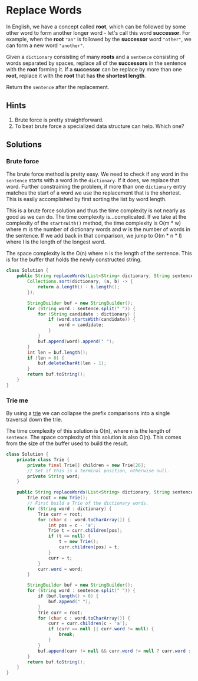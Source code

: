 # Replace Words

In English, we have a concept called **root**, which can be followed by some
other word to form another longer word - let's call this word **successor**.
For example, when the **root** `"an"` is followed by the **successor** word
`"other"`, we can form a new word `"another"`.

Given a `dictionary` consisting of many **roots** and a `sentence` consisting
of words separated by spaces, replace all of the **successors** in the sentence
with the **root** forming it. If a **successor** can be replace by more than
one **root**, replace it with the **root** that has **the shortest length**.

Return the `sentence` after the replacement.

## Hints

1. Brute force is pretty straightforward.
1. To beat brute force a specialized data structure can help. Which one?

## Solutions

### Brute force

The brute force method is pretty easy. We need to check if any word in the
`sentence` starts with a word in the `dictionary`. If it does, we replace that
word. Further constraining the problem, if more than one `dictionary` entry
matches the start of a word we use the replacement that is the shortest. This
is easily accomplished by first sorting the list by word length.

This is a brute force solution and thus the time complexity is not nearly as
good as we can do. The time complexity is...complicated. If we take at the
complexity of the `startsWith()` method, the time complexity is O(m * w) where
m is the number of dictionary words and w is the number of words in the
sentence. If we add back in that comparison, we jump to O(m * n * l) where l
is the length of the longest word.

The space complexity is the O(n) where n is the length of
the sentence. This is for the buffer that holds the newly constructed string.

```java
class Solution {
    public String replaceWords(List<String> dictionary, String sentence) {
        Collections.sort(dictionary, (a, b) -> {
            return a.length() - b.length();
        });

        StringBuilder buf = new StringBuilder();
        for (String word : sentence.split(" ")) {
            for (String candidate : dictionary) {
                if (word.startsWith(candidate)) {
                    word = candidate;
                }
            }
            buf.append(word).append(" ");
        }
        int len = buf.length();
        if (len > 0) {
            buf.deleteCharAt(len - 1);
        }
        return buf.toString();
    }
}
```

### Trie me

By using a [trie](https://en.wikipedia.org/wiki/Trie) we can collapse the
prefix comparisons into a single traversal down the trie.

The time complexity of this solution is O(n), where n is the length of
`sentence`. The space complexity of this solution is also O(n). This comes
from the size of the buffer used to build the result.

```java
class Solution {
    private class Trie {
        private final Trie[] children = new Trie[26];
        // Set if this is a terminal position, otherwise null.
        private String word;
    }

    public String replaceWords(List<String> dictionary, String sentence) {
        Trie root = new Trie();
        // First build a Trie of the dictionary words.
        for (String word : dictionary) {
            Trie curr = root;
            for (char c : word.toCharArray()) {
                int pos = c - 'a';
                Trie t = curr.children[pos];
                if (t == null) {
                    t = new Trie();
                    curr.children[pos] = t;
                }
                curr = t;
            }
            curr.word = word;
        }

        StringBuilder buf = new StringBuilder();
        for (String word : sentence.split(" ")) {
            if (buf.length() > 0) {
                buf.append(" ");
            }
            Trie curr = root;
            for (char c : word.toCharArray()) {
                curr = curr.children[c - 'a'];
                if (curr == null || curr.word != null) {
                    break;
                }
            }
            buf.append(curr != null && curr.word != null ? curr.word : word);
        }
        return buf.toString();
    }
}
```
